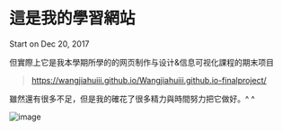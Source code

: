 # 這是我的學習網站

Start on Dec 20, 2017

但實際上它是我本學期所學的的网页制作与设计&信息可视化課程的期末项目
> https://wangjiahuiii.github.io/Wangjiahuiii.github.io-finalproject/

雖然還有很多不足，但是我的確花了很多精力與時間努力把它做好。^ ^

![image](http://imgsrc.baidu.com/forum/pic/item/61855b0fd9f9d72a50b6b7a7dd2a2834369bbb87.jpg)

